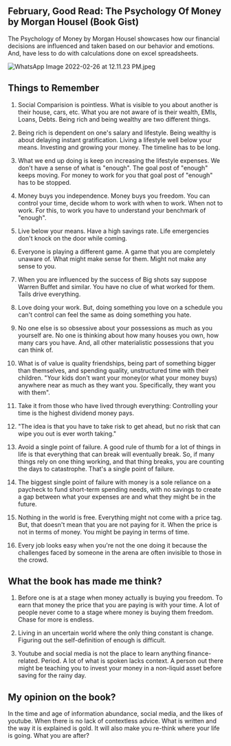 ## February, Good Read: The Psychology Of Money by Morgan Housel (Book Gist)

The Psychology of Money by Morgan Housel showcases how our financial decisions are influenced and taken based on our behavior and emotions. And, have less to do with calculations done on excel spreadsheets.

![WhatsApp Image 2022-02-26 at 12.11.23 PM.jpeg](https://cdn.hashnode.com/res/hashnode/image/upload/v1645857713292/91SijcEGS.jpeg)


## Things to Remember

1. Social Comparision is pointless. What is visible to you about another is their house, cars, etc. What you are not aware of is their wealth, EMIs, Loans, Debts. Being rich and being wealthy are two different things. 

2. Being rich is dependent on one's salary and lifestyle. Being wealthy is about delaying instant gratification. Living a lifestyle well below your means. Investing and growing your money. The timeline has to be long.

3. What we end up doing is keep on increasing the lifestyle expenses. We don't have a sense of what is "enough". The goal post of "enough" keeps moving. For money to work for you that goal post of "enough" has to be stopped.

4. Money buys you independence. Money buys you freedom. You can control your time, decide whom to work with when to work. When not to work. For this, to work you have to understand your benchmark of "enough".

5. Live below your means. Have a high savings rate. Life emergencies don't knock on the door while coming.

6. Everyone is playing a different game. A game that you are completely unaware of. What might make sense for them. Might not make any sense to you.

7. When you are influenced by the success of Big shots say suppose Warren Buffet and similar. You have no clue of what worked for them. Tails drive everything. 

8. Love doing your work. But, doing something you love on a schedule you can't control can feel the same as doing something you hate.

9. No one else is so obsessive about your possessions as much as you yourself are. No one is thinking about how many houses you own, how many cars you have. And, all other materialistic possessions that you can think of. 

10. What is of value is quality friendships, being part of something bigger than themselves, and spending quality, unstructured time with their children. "Your kids don't want your money(or what your money buys) anywhere near as much as they want you. Specifically, they want you with them".

11. Take it from those who have lived through everything: Controlling your time is the highest dividend money pays. 

12. "The idea is that you have to take risk to get ahead, but no risk that can wipe you out is ever worth taking."

13. Avoid a single point of failure. A good rule of thumb for a lot of things in life is that everything that can break will eventually break. So, if many things rely on one thing working, and that thing breaks, you are counting the days to catastrophe. That's a single point of failure. 

14. The biggest single point of failure with money is a sole reliance on a paycheck to fund short-term spending needs, with no savings to create a gap between what your expenses are and what they might be in the future.

15. Nothing in the world is free. Everything might not come with a price tag. But, that doesn't mean that you are not paying for it. When the price is not in terms of money. You might be paying in terms of time.

16. Every job looks easy when you're not the one doing it because the challenges faced by someone in the arena are often invisible to those in the crowd.

## What the book has made me think?

1. Before one is at a stage when money actually is buying you freedom. To earn that money the price that you are paying is with your time. A lot of people never come to a stage where money is buying them freedom. Chase for more is endless. 

2. Living in an uncertain world where the only thing constant is change. Figuring out the self-definition of enough is difficult. 

3. Youtube and social media is not the place to learn anything finance-related. Period. A lot of what is spoken lacks context. A person out there might be teaching you to invest your money in a non-liquid asset before saving for the rainy day.


## My opinion on the book?

In the time and age of information abundance, social media, and the likes of youtube. When there is no lack of contextless advice. What is written and the way it is explained is gold. It will also make you re-think where your life is going. What you are after?